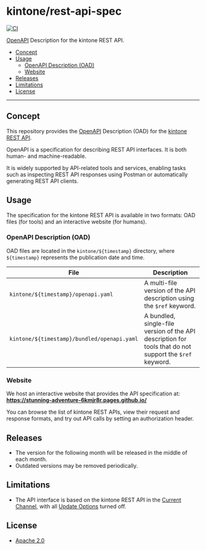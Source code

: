 # kintone/rest-api-spec

[![CI](https://github.com/kintone/rest-api-spec/actions/workflows/ci.yaml/badge.svg)](https://github.com/kintone/rest-api-spec/actions/workflows/ci.yaml)

[OpenAPI](https://www.openapis.org/) Description for the kintone REST API.

- [Concept](#concept)
- [Usage](#usage)
  - [OpenAPI Description (OAD)](#openapi-description-oad)
  - [Website](#website)
- [Releases](#releases)
- [Limitations](#limitations)
- [License](#license)

---

## Concept

This repository provides the [OpenAPI](https://www.openapis.org/) Description (OAD) for the [kintone REST API](https://kintone.dev/en/docs/kintone/rest-api/).

OpenAPI is a specification for describing REST API interfaces. It is both human- and machine-readable.

It is widely supported by API-related tools and services, enabling tasks such as inspecting REST API responses using Postman or automatically generating REST API clients.

## Usage

The specification for the kintone REST API is available in two formats: OAD files (for tools) and an interactive website (for humans).

### OpenAPI Description (OAD)

OAD files are located in the `kintone/${timestamp}` directory, where `${timestamp}` represents the publication date and time.

| File | Description                                                                                               |
|---|-----------------------------------------------------------------------------------------------------------|
|`kintone/${timestamp}/openapi.yaml`| A multi-file version of the API description using the `$ref` keyword.                                        |
|`kintone/${timestamp}/bundled/openapi.yaml`| A bundled, single-file version of the API description for tools that do not support the `$ref` keyword. |

### Website

We host an interactive website that provides the API specification at:
**https://stunning-adventure-6kmjr8r.pages.github.io/**

You can browse the list of kintone REST APIs, view their request and response formats, and try out API calls by setting an authorization header.

## Releases

- The version for the following month will be released in the middle of each month.
- Outdated versions may be removed periodically.

## Limitations

- The API interface is based on the kintone REST API in the [Current Channel](https://jp.cybozu.help/k/en/admin/new_feature/new_feature_overview.html#new_feature_new_feature_overview_10), with all [Update Options](https://jp.cybozu.help/k/en/admin/new_feature/new_feature_overview.html) turned off.

## License

- [Apache 2.0](LICENSE)
